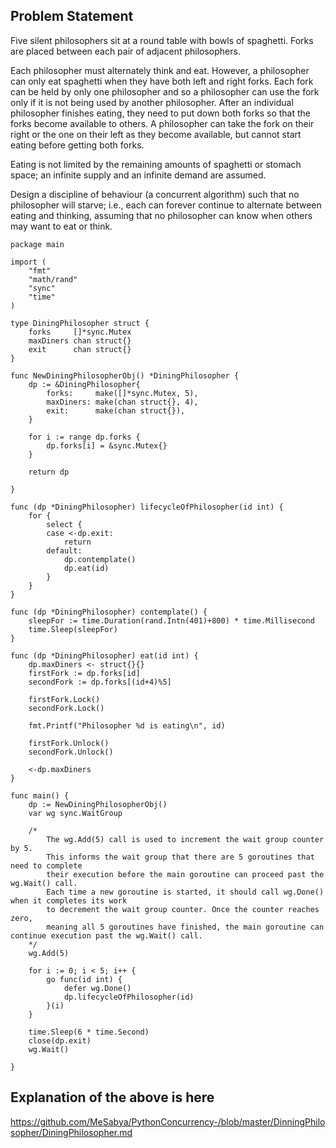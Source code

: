 ## Problem Statement
Five silent philosophers sit at a round table with bowls of spaghetti. Forks are placed between each pair of adjacent philosophers.

Each philosopher must alternately think and eat. However, a philosopher can only eat spaghetti when they have both left and right forks. Each fork can be held by only one philosopher and so a philosopher can use the fork only if it is not being used by another philosopher. After an individual philosopher finishes eating, they need to put down both forks so that the forks become available to others. A philosopher can take the fork on their right or the one on their left as they become available, but cannot start eating before getting both forks.

Eating is not limited by the remaining amounts of spaghetti or stomach space; an infinite supply and an infinite demand are assumed.

Design a discipline of behaviour (a concurrent algorithm) such that no philosopher will starve; i.e., each can forever continue to alternate between eating and thinking, assuming that no philosopher can know when others may want to eat or think.


```golang
package main

import (
	"fmt"
	"math/rand"
	"sync"
	"time"
)

type DiningPhilosopher struct {
	forks     []*sync.Mutex
	maxDiners chan struct{}
	exit      chan struct{}
}

func NewDiningPhilosopherObj() *DiningPhilosopher {
	dp := &DiningPhilosopher{
		forks:     make([]*sync.Mutex, 5),
		maxDiners: make(chan struct{}, 4),
		exit:      make(chan struct{}),
	}

	for i := range dp.forks {
		dp.forks[i] = &sync.Mutex{}
	}

	return dp

}

func (dp *DiningPhilosopher) lifecycleOfPhilosopher(id int) {
	for {
		select {
		case <-dp.exit:
			return
		default:
			dp.contemplate()
			dp.eat(id)
		}
	}
}

func (dp *DiningPhilosopher) contemplate() {
	sleepFor := time.Duration(rand.Intn(401)+800) * time.Millisecond
	time.Sleep(sleepFor)
}

func (dp *DiningPhilosopher) eat(id int) {
	dp.maxDiners <- struct{}{}
	firstFork := dp.forks[id]
	secondFork := dp.forks[(id+4)%5]

	firstFork.Lock()
	secondFork.Lock()

	fmt.Printf("Philosopher %d is eating\n", id)

	firstFork.Unlock()
	secondFork.Unlock()

	<-dp.maxDiners
}

func main() {
	dp := NewDiningPhilosopherObj()
	var wg sync.WaitGroup

	/*
		The wg.Add(5) call is used to increment the wait group counter by 5.
		This informs the wait group that there are 5 goroutines that need to complete
		their execution before the main goroutine can proceed past the wg.Wait() call.
		Each time a new goroutine is started, it should call wg.Done() when it completes its work
		to decrement the wait group counter. Once the counter reaches zero,
		meaning all 5 goroutines have finished, the main goroutine can continue execution past the wg.Wait() call.
	*/
	wg.Add(5)

	for i := 0; i < 5; i++ {
		go func(id int) {
			defer wg.Done()
			dp.lifecycleOfPhilosopher(id)
		}(i)
	}

	time.Sleep(6 * time.Second)
	close(dp.exit)
	wg.Wait()

}
```
## Explanation of the above is here
https://github.com/MeSabya/PythonConcurrency-/blob/master/DinningPhilosopher/DiningPhilosopher.md 
